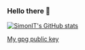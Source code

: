 ### Hello there 👋

[![SimonIT's GitHub stats](https://github-readme-stats.vercel.app/api?username=SimonIT)](https://github.com/SimonIT/)

[My gpg public key](public.key)

<!--
**SimonIT/SimonIT** is a ✨ _special_ ✨ repository because its `README.md` (this file) appears on your GitHub profile.

Here are some ideas to get you started:

- 🔭 I’m currently working on ...
- 🌱 I’m currently learning ...
- 👯 I’m looking to collaborate on ...
- 🤔 I’m looking for help with ...
- 💬 Ask me about ...
- 📫 How to reach me: ...
- 😄 Pronouns: ...
- ⚡ Fun fact: ...
-->
